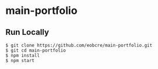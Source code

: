 # main-portfolio

## Run Locally

```
$ git clone https://github.com/eobcre/main-portfolio.git
$ git cd main-portfolio
$ npm install
$ npm start
```

